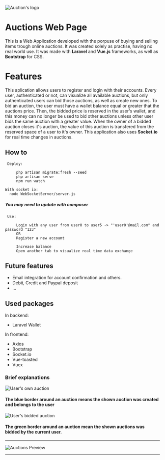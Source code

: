
![Auction's logo](https://i.imgur.com/kbH0ofx.png)

# Auctions Web Page

This is a Web Application developed with the porpuse of buying and selling items trough online auctions.
It was created solely as practise, having no real world use.
It was made with **Laravel** and **Vue.js** frameworks, as well as **Bootstrap** for CSS.

# Features

This aplication allows users to register and login with their accounts.
Every user, authenticated or not, can visualize all available auctions, but only authenticated users can bid those auctions, as well as create new ones.
To bid an auction, the user must have a wallet balance equal or greater that the auctions price. Then, the bidded price is reserved in the user's wallet, and this money can no longer be used to bid other auctions unless other user bids the same auction with a greater value. 
When the owner of a bidded auction closes it's auction, the value of this auction is transfered from the reserved space of a user to it's owner. 
This application also uses **Socket.io** for real time changes in auctions.

## How to

	 Deploy:
	 
		 php artisan migrate:fresh --seed
		 php artisan serve
		 npm run watch
  
	With socket io:
	  node WebSocketServer/server.js
  ##### You may need to update with composer
 
	 Use:
	 
		 Login with any user from user0 to user5 -> "'user0'@mail.com" and password "123"
		 OR
		 Register a new account
		 
		 Increase balance
		 Open another tab to visualize real time data exchange

## Future features

 - Email integration for account confirmation and others.
 - Debit, Credit and Paypal deposit
 - ...

## Used packages
In backend: 
 - Laravel Wallet

In frontend: 

 - Axios
 - Bootstrap
 - Socket.io
 - Vue-toasted
 - Vuex
### Brief explanations
![User's own auction](https://i.imgur.com/KxnMMgB.png)
#### The blue border around an auction means the shown auction was created and belongs to the user

![User's bidded auction](https://i.imgur.com/OJqrZD6.png)

#### The green border around an auction mean the shown auctions was bidded by the current user.

----------

![Auctions Preview](https://i.imgur.com/ulMP0so.png)

------------
